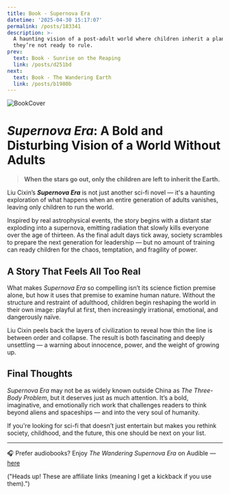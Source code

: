 ```yaml
---
title: Book - Supernova Era
datetime: '2025-04-30 15:17:07'
permalink: /posts/183341
description: >-
  A haunting vision of a post-adult world where children inherit a planet
  they’re not ready to rule.
prev:
  text: Book - Sunrise on the Reaping
  link: /posts/d251bd
next:
  text: Book - The Wandering Earth
  link: /posts/b1980b
---
```


![BookCover](https://m.media-amazon.com/images/I/91Fmcn+pc2L._SX385_.jpg)

# *Supernova Era*: A Bold and Disturbing Vision of a World Without Adults

> **When the stars go out, only the children are left to inherit the Earth.**

Liu Cixin’s ***Supernova Era*** is not just another sci-fi novel — it's a haunting exploration of what happens when an entire generation of adults vanishes, leaving only children to run the world.

Inspired by real astrophysical events, the story begins with a distant star exploding into a supernova, emitting radiation that slowly kills everyone over the age of thirteen. As the final adult days tick away, society scrambles to prepare the next generation for leadership — but no amount of training can ready children for the chaos, temptation, and fragility of power.

## A Story That Feels All Too Real

What makes *Supernova Era* so compelling isn’t its science fiction premise alone, but how it uses that premise to examine human nature. Without the structure and restraint of adulthood, children begin reshaping the world in their own image: playful at first, then increasingly irrational, emotional, and dangerously naïve.

Liu Cixin peels back the layers of civilization to reveal how thin the line is between order and collapse. The result is both fascinating and deeply unsettling — a warning about innocence, power, and the weight of growing up.

## Final Thoughts

*Supernova Era* may not be as widely known outside China as *The Three-Body Problem*, but it deserves just as much attention. It’s a bold, imaginative, and emotionally rich work that challenges readers to think beyond aliens and spaceships — and into the very soul of humanity.

If you're looking for sci-fi that doesn’t just entertain but makes you rethink society, childhood, and the future, this one should be next on your list.

---

🎧 Prefer audiobooks? Enjoy *The Wandering Supernova Era* on Audible — [here](https://amzn.to/4jOQc8i)

("Heads up! These are affiliate links (meaning I get a kickback if you use them).")
